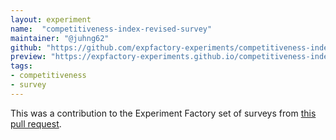 ```yaml
---
layout: experiment
name:  "competitiveness-index-revised-survey"
maintainer: "@juhng62"
github: "https://github.com/expfactory-experiments/competitiveness-index-revised-survey"
preview: "https://expfactory-experiments.github.io/competitiveness-index-revised-survey"
tags:
- competitiveness
- survey
---
```


This was a contribution to the Experiment Factory set of surveys from [this pull request](https://github.com/expfactory/expfactory-surveys/pull/68/files).
